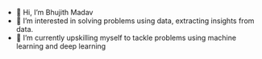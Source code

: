- 👋 Hi, I’m Bhujith Madav
- 👀 I’m interested in solving problems using data, extracting insights from data.
- 🌱 I’m currently upskilling myself to tackle problems using machine learning and deep learning


<!---
Bhujith10/Bhujith10 is a ✨ special ✨ repository because its `README.md` (this file) appears on your GitHub profile.
You can click the Preview link to take a look at your changes.
--->
